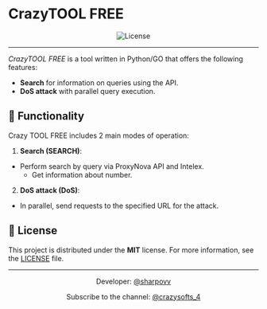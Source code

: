 # CrazyTOOL FREE

<div align="center">
  <img src="https://img.shields.io/badge/License-MIT-green" alt="License">
</div>

---

*CrazyTOOL FREE* is a tool written in Python/GO that offers the following features:

- **Search** for information on queries using the API.
- **DoS attack** with parallel query execution.

## 🚀 Functionality

Crazy TOOL FREE includes 2 main modes of operation:

1. **Search (SEARCH)**:
- Perform search by query via ProxyNova API and Intelex.
   - Get information about number.

2. **DoS attack (DoS)**:
- In parallel, send requests to the specified URL for the attack.

## 📄 License

This project is distributed under the **MIT** license. For more information, see the [LICENSE](LICENSE) file.

---

<div align="center">
  <p>Developer: <a href="https://t.me/sharpovv ">@sharpovv</a></p>
  <p>Subscribe to the channel: <a href="https://t.me/crazysofts_4 ">@crazysofts_4</a></p>
</div>
